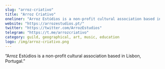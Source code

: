 ```yaml
---
slug: "arroz-criativo"
title: "Arroz Criativo"
oneliner: "Arroz Estúdios is a non-profit cultural association based in Lisbon, Portugal."
website: "https://arrozestudios.pt/"
twitter: "https://twitter.com/ArrozEstudios"
telegram: "https://t.me/arrozcriativo"
category: guild, geographical, art, music, education
logo: /img/arroz-criativo.png
---
```


“Arroz Estúdios is a non-profit cultural association based in Lisbon, Portugal.”

